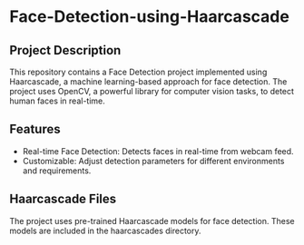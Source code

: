 # Face-Detection-using-Haarcascade

## Project Description
This repository contains a Face Detection project implemented using Haarcascade, a machine learning-based approach for face detection. The project uses OpenCV, a powerful library for computer vision tasks, to detect human faces in real-time.

## Features
- Real-time Face Detection: Detects faces in real-time from webcam feed.
- Customizable: Adjust detection parameters for different environments and requirements.

## Haarcascade Files
The project uses pre-trained Haarcascade models for face detection. These models are included in the haarcascades directory.
